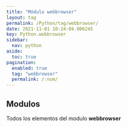 ```yaml
---
title: "Módulo webbrowser"
layout: tag
permalink: /Python/tag/webbrowser/
date: 2021-11-01 10:24:04.006245
key: Python.webbrowser
sidebar: 
  nav: python
aside: 
  toc: true
pagination: 
  enabled: true
  tag: "webbrowser"
  permalink: /:num/
---
```


<h2>Modulos</h2>
Todos los elementos del modulo <strong>webbrowser</strong>
